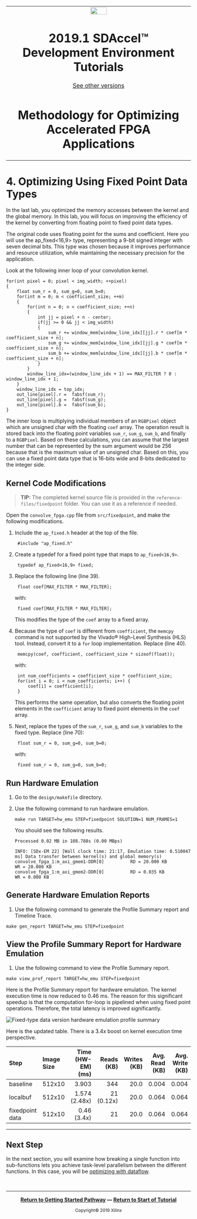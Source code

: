 
<table>
 <tr>
   <td align="center"><img src="https://www.xilinx.com/content/dam/xilinx/imgs/press/media-kits/corporate/xilinx-logo.png" width="30%"/><h1>2019.1 SDAccel™ Development Environment Tutorials</h1>
   <a href="https://github.com/Xilinx/SDAccel-Tutorials/branches/all">See other versions</a>
   </td>
 </tr>
 <tr>
 <td align="center"><h1>Methodology for Optimizing Accelerated FPGA Applications
 </td>
 </tr>
</table>

# 4. Optimizing Using Fixed Point Data Types

In the last lab, you optimized the memory accesses between the kernel and the global memory. In this lab, you will focus on improving the efficiency of the kernel by converting from floating point to fixed point data types.  

The original code uses floating point for the sums and coefficient. Here you will use the ap_fixed<16,9> type, representing a 9-bit signed integer with seven decimal bits. This type was chosen because it improves performance and resource utilization, while maintaining the necessary precision for the application.

Look at the following inner loop of your convolution kernel.

    for(int pixel = 0; pixel < img_width; ++pixel)
    {
        float sum_r = 0, sum_g=0, sum_b=0;
        for(int m = 0; m < coefficient_size; ++m)
        {
            for(int n = 0; n < coefficient_size; ++n)
            {
                int jj = pixel + n - center;
                if(jj >= 0 && jj < img_width)
                {
                    sum_r += window_mem[window_line_idx][jj].r * coef[m * coefficient_size + n];
                    sum_g += window_mem[window_line_idx][jj].g * coef[m * coefficient_size + n];
                    sum_b += window_mem[window_line_idx][jj].b * coef[m * coefficient_size + n];
                }
            }
            window_line_idx=(window_line_idx + 1) == MAX_FILTER ? 0 : window_line_idx + 1;
        }
        window_line_idx = top_idx;
        out_line[pixel].r =  fabsf(sum_r);
        out_line[pixel].g =  fabsf(sum_g);
        out_line[pixel].b =  fabsf(sum_b);
    }

The inner loop is multiplying individual members of an `RGBPixel` object which are unsigned char with the floating `coef` array. The operation result is stored back into the floating point variables `sum_r`, `sum_g`, `sum_b`, and finally to a `RGBPixel`. Based on these calculations, you can assume that the largest number that can be represented by the sum argument would be 256 because that is the maximum value of an unsigned char. Based on this, you can use a fixed point data type that is 16-bits wide and 8-bits dedicated to the integer side.

## Kernel Code Modifications

>**TIP:** The completed kernel source file is provided in the `reference-files/fixedpoint` folder. You can use it as a reference if needed.

Open the `convolve_fpga.cpp` file from `src/fixedpoint`, and make the following modifications.

1. Include the `ap_fixed.h` header at the top of the file.

        #include "ap_fixed.h"

2. Create a typedef for a fixed point type that maps to `ap_fixed<16,9>`.

        typedef ap_fixed<16,9> fixed;

3. Replace the following line (line 39).

        float coef[MAX_FILTER * MAX_FILTER];

    with:

        fixed coef[MAX_FILTER * MAX_FILTER];

    This modifies the type of the `coef` array to a fixed array.

4. Because the type of `coef` is different from `coefficient`, the `memcpy` command is not supported by the Vivado® High-Level Synthesis (HLS) tool. Instead, convert it to a `for` loop implementation. Replace (line 40).

        memcpy(coef, coefficient, coefficient_size * sizeof(float));

   with:

        int num_coefficients = coefficient_size * coefficient_size;
        for(int i = 0; i < num_coefficients; i++) {
            coef[i] = coefficient[i];
        }

    This performs the same operation, but also converts the floating point elements in the `coefficient` array to fixed point elements in the `coef` array.

5. Next, replace the types of the `sum_r`, `sum_g`, and `sum_b` variables to the fixed type. Replace (line 70):

        float sum_r = 0, sum_g=0, sum_b=0;

    with:

        fixed sum_r = 0, sum_g=0, sum_b=0;

## Run Hardware Emulation

1. Go to the `design/makefile` directory.
2. Use the following command to run hardware emulation.

   ```
   make run TARGET=hw_emu STEP=fixedpoint SOLUTION=1 NUM_FRAMES=1
   ```

   You should see the following results.

   ```
   Processed 0.02 MB in 108.788s (0.00 MBps)

   INFO: [SDx-EM 22] [Wall clock time: 21:17, Emulation time: 0.510047 ms] Data transfer between kernel(s) and global memory(s)
   convolve_fpga_1:m_axi_gmem1-DDR[0]          RD = 20.000 KB              WR = 20.000 KB
   convolve_fpga_1:m_axi_gmem2-DDR[0]          RD = 0.035 KB               WR = 0.000 KB  
   ```

## Generate Hardware Emulation Reports

1. Use the following command to generate the Profile Summary report and Timeline Trace.

```
make gen_report TARGET=hw_emu STEP=fixedpoint
```

## View the Profile Summary Report for Hardware Emulation

1. Use the following command to view the Profile Summary report.

```
make view_prof_report TARGET=hw_emu STEP=fixedpoint
```

Here is the Profile Summary report for hardware emulation. The kernel execution time is now reduced to 0.46 ms. The reason for this significant speedup is that the computation for-loop is pipelined when using fixed point operations. Therefore, the total latency is improved significantly.

![][fixedtype_hwemu_profilesummary]

Here is the updated table. There is a 3.4x boost on kernel execution time perspective.

| Step              | Image Size | Time (HW-EM)(ms) | Reads (KB)      | Writes (KB) | Avg. Read (KB) | Avg. Write (KB) | BW (MBps)  |
| :---------------- | :--------- | ---------------: | --------------: | ----------: | -------------: | --------------: | ---------: |
| baseline          |     512x10 | 3.903            | 344             |        20.0 |          0.004 |           0.004 |    5.2     |
| localbuf          |     512x10 | 1.574 (2.48x)    | 21  (0.12x)     |        20.0 |          0.064 |           0.064 |    13      |
| fixedpoint data   |     512x10 | 0.46 (3.4x)      | 21              |        20.0 |          0.064 |           0.064 |    44      |

-----------------------------------------------------------------------------------

[fixedtype_hwemu_profilesummary]: ./images/191_fixedtype_hwemu_pfsummary_new_2.JPG "Fixed-type data version hardware emulation profile summary"

## Next Step

In the next section, you will examine how breaking a single function into sub-functions lets you achieve task-level parallelism between the different functions. In this case, you will be [optimizing with dataflow](./dataflow.md).

</br>
<hr/>
<p align="center"><b><a href="/docs/sdaccel-getting-started/">Return to Getting Started Pathway</a> — <a href="./README.md">Return to Start of Tutorial</a></b></p>

<p align="center"><sup>Copyright&copy; 2019 Xilinx</sup></p>
